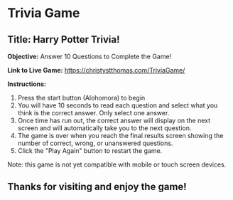# Trivia Game

## Title: Harry Potter Trivia!

**Objective:** Answer 10 Questions to Complete the Game!

**Link to Live Game:** https://christystthomas.com/TriviaGame/


**Instructions:**
 1. Press the start button (Alohomora) to begin
 2. You will have 10 seconds to read each question and select what you think is the correct answer. Only select one answer.
 3. Once time has run out, the correct answer will display on the next screen and will automatically take you to the next question.
 4. The game is over when you reach the final results screen showing the number of correct, wrong, or unanswered questions.
 5. Click the "Play Again" button to restart the game.

Note: this game is not yet compatible with mobile or touch screen devices.

## Thanks for visiting and enjoy the game! ##
